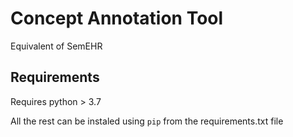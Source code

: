 # Concept Annotation Tool

Equivalent of SemEHR

## Requirements
Requires python > 3.7

All the rest can be instaled using `pip` from the requirements.txt file

